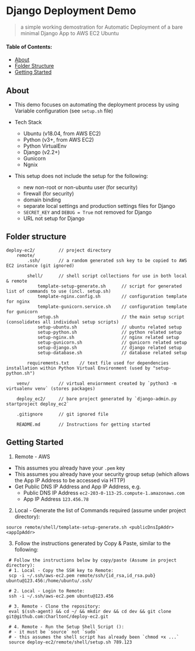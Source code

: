# Django Deployment Demo
> a simple working demostration for Automatic Deployment of a bare minimal Django App to AWS EC2 Ubuntu

#### Table of Contents:
* [About](#About)
* [Folder Structure](#Folder-Structure)
* [Getting Started](#Getting-Started)


## About
* This demo focuses on automating the deployment process by using Variable configuration (see `setup.sh` file)

* Tech Stack
    * Ubuntu (v18.04, from AWS EC2)
    * Python (v3+, from AWS EC2)
    * Python VirtualEnv
    * Django (v2.2+)    
    * Gunicorn
    * Ngnix

* This setup does not include the setup for the following:
    * new non-root or non-ubuntu user (for security)
    * firewall (for security)
    * domain binding
    * separate local settings and production settings files for Django
    * `SECRET_KEY` and `DEBUG = True` not removed for Django
    * URL not setup for Django 

## Folder structure
```
deploy-ec2/         // project directory
    remote/
        .ssh/       // a random generated ssh key to be copied to AWS EC2 instance (git ignored)

        shell/      // shell script collections for use in both local & remote            
            template-setup-generate.sh      // script for generated list of commands to use (incl. setup.sh)
            template-nginx.config.sh        // configuration template for nginx
            template-gunicorn.service.sh    // configuration template for gunicorn
            setup.sh                        // the main setup script (consolidates all individual setup scripts)
            setup-ubuntu.sh                 // ubuntu related setup
            setup-python.sh                 // python related setup
            setup-nginx.sh                  // nginx related setup
            setup-gunicorn.sh               // gunicorn related setup
            setup-django.sh                 // django related setup
            setup-database.sh               // database related setup

        requirements.txt    // text file used for dependencies installation within Python Virtual Environment (used by "setup-python.sh")

    venv/           // virtual enviornment created by `python3 -m virtualenv venv` (stores packages)

    deploy_ec2/     // bare project generated by `django-admin.py startproject deploy_ec2`

    .gitignore      // git ignored file

    README.md       // Instructions for getting started
```    

## Getting Started
1. Remote - AWS
* This assumes you already have your `.pem` key
* This assumes you already have your security group setup (which allows the App IP Address to be accessed via HTTP)
* Get Public DNS IP Address and App IP Address, e.g. 
    * Public DNS IP Address `ec2-203-0-113-25.compute-1.amazonaws.com`
    * App IP Address `123.456.78`

2. Local - Generate the list of Commands required (assume under project directory):
```
source remote/shell/template-setup-generate.sh <publicDnsIpAddr> <appIpAddr>
```

3. Follow the instructions generated by Copy & Paste, similar to the following:
```
 # Follow the instructions below by copy/paste (Assume in project directory): 
 # 1. Local - Copy the SSH key to Remote: 
 scp -i ~/.ssh/aws-ec2.pem remote/ssh/{id_rsa,id_rsa.pub} ubuntu@123.456:/home/ubuntu/.ssh/ 

 # 2. Local - Login to Remote: 
 ssh -i ~/.ssh/aws-ec2.pem ubuntu@123.456 

 # 3. Remote - Clone the repository: 
 eval $(ssh-agent) && cd ~/ && mkdir dev && cd dev && git clone git@github.com:CharltonC/deploy-ec2.git 

 # 4. Remote - Run the Setup Shell Script (): 
 # - it must be `source` not `sudo` 
 # - this assumes the shell script has already been `chmod +x ...` 
 source deploy-ec2/remote/shell/setup.sh 789.123 
```